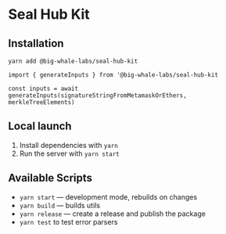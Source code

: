 # Seal Hub Kit

## Installation

`yarn add @big-whale-labs/seal-hub-kit`

```
import { generateInputs } from '@big-whale-labs/seal-hub-kit

const inputs = await generateInputs(signatureStringFromMetamaskOrEthers, merkleTreeElements)
```

## Local launch

1. Install dependencies with `yarn`
2. Run the server with `yarn start`

## Available Scripts

- `yarn start` — development mode, rebuilds on changes
- `yarn build` — builds utils
- `yarn release` — create a release and publish the package
- `yarn test` to test error parsers
